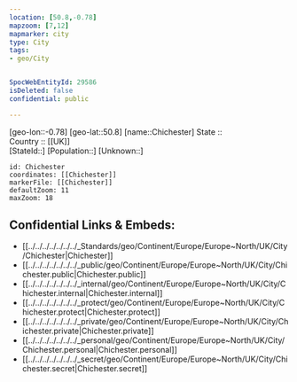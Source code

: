 ```yaml
---
location: [50.8,-0.78] 
mapzoom: [7,12] 
mapmarker: city 
type: City
tags:
- geo/City


SpocWebEntityId: 29586
isDeleted: false
confidential: public

---
```

[geo-lon::-0.78] 
[geo-lat::50.8] 
[name::Chichester] 
State ::  
Country :: [[UK]]  
[StateId::] 
[Population::] 
[Unknown::] 


```leaflet
id: Chichester
coordinates: [[Chichester]] 
markerFile: [[Chichester]] 
defaultZoom: 11 
maxZoom: 18
```


## Confidential Links & Embeds: 
- [[../../../../../../../_Standards/geo/Continent/Europe/Europe~North/UK/City/Chichester|Chichester]] 
- [[../../../../../../../_public/geo/Continent/Europe/Europe~North/UK/City/Chichester.public|Chichester.public]] 
- [[../../../../../../../_internal/geo/Continent/Europe/Europe~North/UK/City/Chichester.internal|Chichester.internal]] 
- [[../../../../../../../_protect/geo/Continent/Europe/Europe~North/UK/City/Chichester.protect|Chichester.protect]] 
- [[../../../../../../../_private/geo/Continent/Europe/Europe~North/UK/City/Chichester.private|Chichester.private]] 
- [[../../../../../../../_personal/geo/Continent/Europe/Europe~North/UK/City/Chichester.personal|Chichester.personal]] 
- [[../../../../../../../_secret/geo/Continent/Europe/Europe~North/UK/City/Chichester.secret|Chichester.secret]] 
